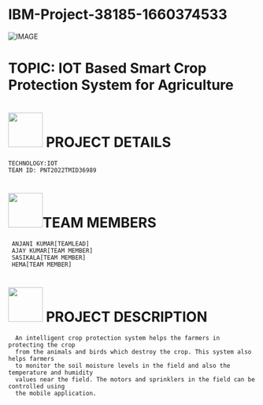 # IBM-Project-38185-1660374533

 
 
 
![IMAGE](https://user-images.githubusercontent.com/113893463/201526449-74a51374-0c8c-41cb-bb79-273f6e1746d2.jpg)







# TOPIC: IOT Based Smart Crop Protection System for Agriculture



# <img src="https://user-images.githubusercontent.com/113893463/201524601-2ffeabd1-77cf-4ea2-8e43-5de0e7588999.gif" width="70px"> PROJECT DETAILS   
    TECHNOLOGY:IOT
    TEAM ID: PNT2022TMID36989
    
    
# <img src="https://user-images.githubusercontent.com/113893463/201524711-070df3ca-b5d3-406f-b05b-616ea9b30057.gif" width="70px">TEAM MEMBERS
     ANJANI KUMAR[TEAMLEAD]
     AJAY KUMAR[TEAM MEMBER]
     SASIKALA[TEAM MEMBER]
     HEMA[TEAM MEMBER]


# <img src="https://user-images.githubusercontent.com/113893463/201524813-da227f97-dc81-447f-87a4-71f154047546.gif" width="70px"> PROJECT DESCRIPTION
      An intelligent crop protection system helps the farmers in protecting the crop
      from the animals and birds which destroy the crop. This system also helps farmers 
      to monitor the soil moisture levels in the field and also the temperature and humidity 
      values near the field. The motors and sprinklers in the field can be controlled using 
      the mobile application.
